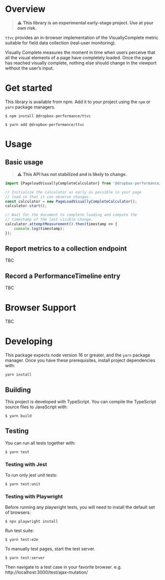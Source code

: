 # Overview

> ⚠️ **This library is an experimental early-stage project. Use at your own risk.**

`ttvc` provides an in-browser implementation of the VisuallyComplete metric suitable for field data collection (real-user monitoring).

Visually Complete measures the moment in time when users perceive that all the visual elements of a page have completely loaded. Once the page has reached visually complete, nothing else should change in the viewport without the user’s input.

# Get started

This library is available from npm.  Add it to your project using the `npm` or `yarn` package managers.

```
$ npm install @dropbox-performance/ttvc
```

```
$ yarn add @dropbox-performance/ttvc
```

# Usage

## Basic usage

> ⚠️ **This API has not stabilized and is likely to change.**

```js
import {PageloadVisuallyCompleteCalculator} from '@dropbox-performance/ttvc';

// Initialize the calculator as early as possible in your page
// load so that it can observe changes.
const calculator = new PageLoadVisuallyCompleteCalculator();
calculator.start();

// Wait for the document to complete loading and compute the
// timestamp of the last visible change.
calculator.attemptMeasurement().then(timestamp => {
    console.log(timestamp);
});
```

## Report metrics to a collection endpoint

TBC

## Record a PerformanceTimeline entry

TBC

# Browser Support

TBC

# Developing

This package expects node version 16 or greater, and the `yarn` package manager.  Once you have these prerequisites, install project dependencies with:

```
yarn install
```

## Building

This project is developed with TypeScript.  You can compile the TypeScript source files to JavaScript with:

```
$ yarn build
```

## Testing

You can run all tests together with:

```
$ yarn test
```

### Testing with Jest

To run only jest unit tests:

```
$ yarn test:unit
```


### Testing with Playwright

Before running any playwright tests, you will need to install the default set of browsers:

```
$ npx playwright install
```

Run test suite:

```
$ yarn test:e2e
```

To manually test pages, start the test server.

```
$ yarn test:server
```

Then navigate to a test case in your favorite browser.  e.g. http://localhost:3000/test/ajax-mutation/
